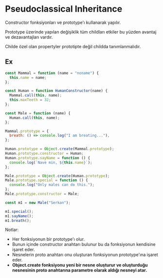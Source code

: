 # Pseudoclassical Inheritance

Constructor fonksiyonları ve prototype'ı kullanarak yapılır.

Prototype üzerinde yapılan değişiklik tüm childları etkiler bu yüzden avantaj ve dezavantajları vardır.

Childe özel olan propertyler prototipte değil childda tanımlanmalıdır.

## Ex

```js
const Mammal = function (name = "noname") {
  this.name = name;
};

const Human = function HumanConstructor(name) {
  Mammal.call(this, name);
  this.maxTeeth = 32;
};

const Male = function (name) {
  Human.call(this, name);
};

Mammal.prototype = {
  breath: () => console.log("I am breating..."),
};

Human.prototype = Object.create(Mammal.prototype);
Human.prototype.constructor = Human;
Human.prototype.sayName = function () {
  console.log(`Nave min, ${this.name}`);
};

Male.prototype = Object.create(Human.prototype);
Male.prototype.special = function () {
  console.log("Only males can do this.");
};
Male.prototype.constructor = Male;

const m1 = new Male("Serkan");

m1.special();
m1.sayName();
m1.breath();
```



Notlar:

* Her fonksiyonun bir prototype'ı olur.
* Bunun içinde constructor anahtarı bulunur bu da fonksiyonun kendisine işaret eder.
* Nesnelerin proto anahtarı onu oluşturan fonksiyonun prototype'ına işaret eder.
* **Object.create fonksiyonu yeni bir nesne oluşturur ve oluşturduğu nesnesinin proto anahtarına parametre olarak aldığı nesneyi atar.**
